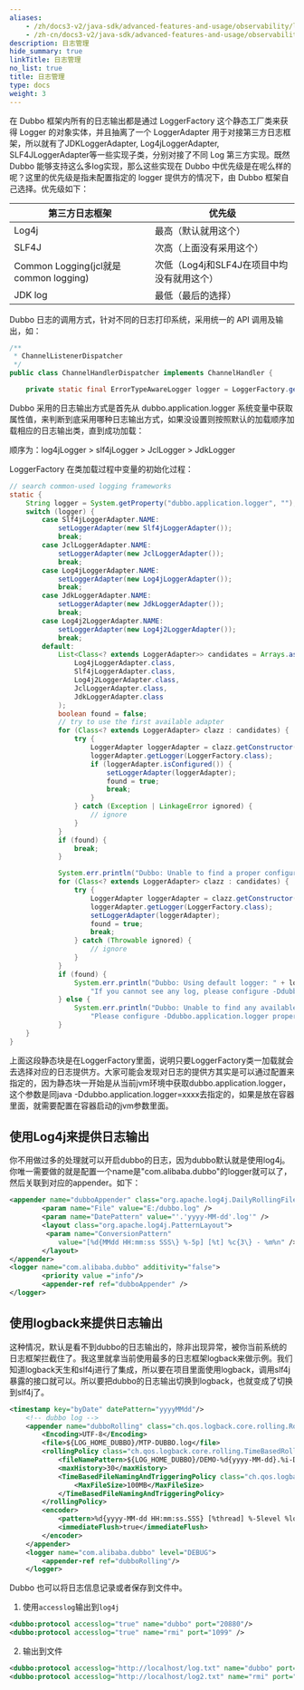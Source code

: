 ```yaml
---
aliases:
    - /zh/docs3-v2/java-sdk/advanced-features-and-usage/observability/logging/
    - /zh-cn/docs3-v2/java-sdk/advanced-features-and-usage/observability/logging/
description: 日志管理
hide_summary: true
linkTitle: 日志管理
no_list: true
title: 日志管理
type: docs
weight: 3
---
```







在 Dubbo 框架内所有的日志输出都是通过 LoggerFactory 这个静态工厂类来获得 Logger 的对象实体，并且抽离了一个 LoggerAdapter 用于对接第三方日志框架，所以就有了JDKLoggerAdapter, Log4jLoggerAdapter, SLF4JLoggerAdapter等一些实现子类，分别对接了不同 Log 第三方实现。既然 Dubbo 能够支持这么多log实现，那么这些实现在 Dubbo 中优先级是在呢么样的呢？这里的优先级是指未配置指定的 logger 提供方的情况下，由 Dubbo 框架自己选择。优先级如下：

| 第三方日志框架                        | 优先级                                     |
| ------------------------------------- | ------------------------------------------ |
| Log4j                                 | 最高（默认就用这个）                       |
| SLF4J                                 | 次高（上面没有采用这个）                   |
| Common Logging(jcl就是common logging) | 次低（Log4j和SLF4J在项目中均没有就用这个） |
| JDK log                               | 最低（最后的选择）                         |

Dubbo 日志的调用方式，针对不同的日志打印系统，采用统一的 API 调用及输出，如：

```java
/**
 * ChannelListenerDispatcher
 */
public class ChannelHandlerDispatcher implements ChannelHandler {

    private static final ErrorTypeAwareLogger logger = LoggerFactory.getErrorTypeAwareLogger(ChannelHandlerDispatcher.class);
```

Dubbo 采用的日志输出方式是首先从 dubbo.application.logger 系统变量中获取属性值，来判断到底采用哪种日志输出方式，如果没设置则按照默认的加载顺序加载相应的日志输出类，直到成功加载：

顺序为：log4jLogger > slf4jLogger > JclLogger > JdkLogger

LoggerFactory 在类加载过程中变量的初始化过程：

```java
// search common-used logging frameworks
static {
    String logger = System.getProperty("dubbo.application.logger", "");
    switch (logger) {
        case Slf4jLoggerAdapter.NAME:
            setLoggerAdapter(new Slf4jLoggerAdapter());
            break;
        case JclLoggerAdapter.NAME:
            setLoggerAdapter(new JclLoggerAdapter());
            break;
        case Log4jLoggerAdapter.NAME:
            setLoggerAdapter(new Log4jLoggerAdapter());
            break;
        case JdkLoggerAdapter.NAME:
            setLoggerAdapter(new JdkLoggerAdapter());
            break;
        case Log4j2LoggerAdapter.NAME:
            setLoggerAdapter(new Log4j2LoggerAdapter());
            break;
        default:
            List<Class<? extends LoggerAdapter>> candidates = Arrays.asList(
                Log4jLoggerAdapter.class,
                Slf4jLoggerAdapter.class,
                Log4j2LoggerAdapter.class,
                JclLoggerAdapter.class,
                JdkLoggerAdapter.class
            );
            boolean found = false;
            // try to use the first available adapter
            for (Class<? extends LoggerAdapter> clazz : candidates) {
                try {
                    LoggerAdapter loggerAdapter = clazz.getConstructor().newInstance();
                    loggerAdapter.getLogger(LoggerFactory.class);
                    if (loggerAdapter.isConfigured()) {
                        setLoggerAdapter(loggerAdapter);
                        found = true;
                        break;
                    }
                } catch (Exception | LinkageError ignored) {
                    // ignore
                }
            }
            if (found) {
                break;
            }

            System.err.println("Dubbo: Unable to find a proper configured logger to log out.");
            for (Class<? extends LoggerAdapter> clazz : candidates) {
                try {
                    LoggerAdapter loggerAdapter = clazz.getConstructor().newInstance();
                    loggerAdapter.getLogger(LoggerFactory.class);
                    setLoggerAdapter(loggerAdapter);
                    found = true;
                    break;
                } catch (Throwable ignored) {
                    // ignore
                }
            }
            if (found) {
                System.err.println("Dubbo: Using default logger: " + loggerAdapter.getClass().getName() + ". " +
                    "If you cannot see any log, please configure -Ddubbo.application.logger property to your preferred logging framework.");
            } else {
                System.err.println("Dubbo: Unable to find any available logger adapter to log out. Dubbo logs will be ignored. " +
                    "Please configure -Ddubbo.application.logger property and add corresponding logging library to classpath.");
            }
    }
}
```

上面这段静态块是在LoggerFactory里面，说明只要LoggerFactory类一加载就会去选择对应的日志提供方。大家可能会发现对日志的提供方其实是可以通过配置来指定的，因为静态块一开始是从当前jvm环境中获取dubbo.application.logger，这个参数是同java -Ddubbo.application.logger=xxxx去指定的，如果是放在容器里面，就需要配置在容器启动的jvm参数里面。

## 使用Log4j来提供日志输出

你不用做过多的处理就可以开启dubbo的日志，因为dubbo默认就是使用log4j。你唯一需要做的就是配置一个name是"com.alibaba.dubbo"的logger就可以了，然后关联到对应的appender。如下：

```xml
<appender name="dubboAppender" class="org.apache.log4j.DailyRollingFileAppender"> 
        <param name="File" value="E:/dubbo.log" />  
        <param name="DatePattern" value="'.'yyyy-MM-dd'.log'" />  
        <layout class="org.apache.log4j.PatternLayout"> 
         <param name="ConversionPattern"
            value="[%d{MMdd HH:mm:ss SSS\} %-5p] [%t] %c{3\} - %m%n" /> 
        </layout>  
</appender> 
<logger name="com.alibaba.dubbo" additivity="false"> 
        <priority value ="info"/>  
        <appender-ref ref="dubboAppender" />  
</logger>
```

## 使用logback来提供日志输出

这种情况，默认是看不到dubbo的日志输出的，除非出现异常，被你当前系统的日志框架拦截住了。我这里就拿当前使用最多的日志框架logback来做示例。我们知道logback天生和slf4j进行了集成，所以要在项目里面使用logback，调用slf4j暴露的接口就可以。所以要把dubbo的日志输出切换到logback，也就变成了切换到slf4j了。

```xml
<timestamp key="byDate" datePattern="yyyyMMdd"/>
    <!-- dubbo log -->
    <appender name="dubboRolling" class="ch.qos.logback.core.rolling.RollingFileAppender">
        <Encoding>UTF-8</Encoding>
        <file>${LOG_HOME_DUBBO}/MTP-DUBBO.log</file>
        <rollingPolicy class="ch.qos.logback.core.rolling.TimeBasedRollingPolicy">
            <fileNamePattern>${LOG_HOME_DUBBO}/DEMO-%d{yyyy-MM-dd}.%i-DUBBO.zip</fileNamePattern>
            <maxHistory>30</maxHistory>
            <TimeBasedFileNamingAndTriggeringPolicy class="ch.qos.logback.core.rolling.SizeAndTimeBasedFNATP">
                <MaxFileSize>100MB</MaxFileSize>
            </TimeBasedFileNamingAndTriggeringPolicy>
        </rollingPolicy>
        <encoder>
            <pattern>%d{yyyy-MM-dd HH:mm:ss.SSS} [%thread] %-5level %logger{36} - %msg%n</pattern>
            <immediateFlush>true</immediateFlush>
        </encoder>
    </appender>
    <logger name="com.alibaba.dubbo" level="DEBUG">
        <appender-ref ref="dubboRolling"/>
    </logger>
```

Dubbo 也可以将日志信息记录或者保存到文件中。

1. 使用`accesslog`输出到`log4j` 

```xml
<dubbo:protocol accesslog="true" name="dubbo" port="20880"/>
<dubbo:protocol accesslog="true" name="rmi" port="1099" />
```

2. 输出到文件

```xml
<dubbo:protocol accesslog="http://localhost/log.txt" name="dubbo" port="20880"/>
<dubbo:protocol accesslog="http://localhost/log2.txt" name="rmi" port="1099" />
```